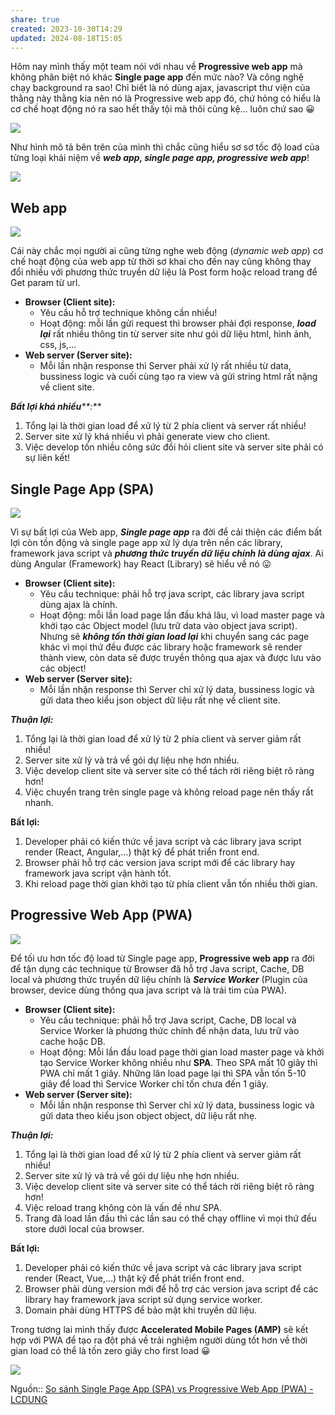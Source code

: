 ```yaml
---
share: true
created: 2023-10-30T14:29
updated: 2024-08-18T15:05
---
```

Hôm nay mình thấy một team nói với nhau về **Progressive web app** mà không phân biệt nó khác **Single page app** đến mức nào? Và công nghệ chạy background ra sao! Chỉ biết là nó dùng ajax, javascript thư viện của thằng này thằng kia nên nó là Progressive web app đó, chứ hỏng có hiểu là cơ chế hoạt động nó ra sao hết thấy tội mà thôi cũng kệ… luôn chứ sao 😀

![](https://sp-ao.shortpixel.ai/client/to_auto,q_glossy,ret_img,w_1369,h_451/http://lcdung.top/wp-content/uploads/2018/01/Untitled.png)

Như hình mô tả bên trên của mình thì chắc cũng hiểu sơ sơ tốc độ load của từng loại khái niệm về _**web app, single page app, progressive web app**_!

![](https://sp-ao.shortpixel.ai/client/to_auto,q_glossy,ret_img,w_690,h_257/http://lcdung.top/wp-content/uploads/2018/01/web_development.jpg)

## Web app

![](https://sp-ao.shortpixel.ai/client/to_auto,q_glossy,ret_img,w_550,h_301/http://lcdung.top/wp-content/uploads/2018/01/download.jpg)

Cái này chắc mọi người ai cũng từng nghe web động (_dynamic web app_) cơ chế hoạt động của web app từ thời sơ khai cho đến nay cũng không thay đổi nhiều với phương thức truyền dữ liệu là Post form hoặc reload trang để Get param từ url.

- **Browser (Client site):**
    - Yêu cầu hỗ trợ technique không cần nhiều!
    - Hoạt động: mỗi lần gửi request thì browser phải đợi response, _**load lại**_ rất nhiều thông tin từ server site như gói dữ liệu html, hình ảnh, css, js,…
- **Web server (Server site):** 
    - Mỗi lần nhận response thì Server phải xử lý rất nhiều từ data, bussiness logic và cuối cùng tạo ra view và gửi string html rất nặng về client site.

_**Bất lợi khá nhiều****:**_

1. Tổng lại là thời gian load để xử lý từ 2 phía client và server rất nhiều!
2. Server site xử lý khá nhiều vì phải generate view cho client.
3. Việc develop tốn nhiều công sức đồi hỏi client site và server site phải có sự liên kết!

## Single Page App (SPA)

![](https://sp-ao.shortpixel.ai/client/to_auto,q_glossy,ret_img,w_550,h_300/http://lcdung.top/wp-content/uploads/2018/01/TraditionalLifecycle.jpg)

Vì sự bất lợi của Web app, _**Single page app**_ ra đời để cải thiện các điểm bất lợi còn tồn động và single page app xử lý dựa trên nền các library, framework java script và _**phương thức truyền dữ liệu chính là dùng ajax**_. Ai dùng Angular (Framework) hay React (Library) sẽ hiểu về nó 😛

- **Browser (Client site):**
    - Yêu cầu technique: phải hỗ trợ java script, các library java script dùng ajax là chính.
    - Hoạt động: mỗi lần load page lần đầu khá lâu, vì load master page và khởi tạo các Object model (lưu trữ data vào object java script). Nhưng sẽ _**không tốn thời gian load lại**_ khi chuyển sang các page khác vì mọi thứ đều được các library hoặc framework sẽ render thành view, còn data sẽ được truyền thông qua ajax và được lưu vào các object!
- **Web server (Server site):** 
    - Mỗi lần nhận response thì Server chỉ xử lý data, bussiness logic và gửi data theo kiểu json object dữ liệu rất nhẹ về client site.

_**Thuận lợi:**_

1. Tổng lại là thời gian load để xử lý từ 2 phía client và server giảm rất nhiều!
2. Server site xử lý và trả về gói dự liệu nhẹ hơn nhiều.
3. Việc develop client site và server site có thể tách rời riêng biệt rõ ràng hơn!
4. Việc chuyển trang trên single page và không reload page nên thấy rất nhanh.

**Bất lợi:**

1. Developer phải có kiến thức về java script và các library java script render (React, Angular,…) thật kỹ để phát triển front end.
2. Browser phải hỗ trợ các version java script mới để các library hay framework java script vận hành tốt.
3. Khi reload page thời gian khởi tạo từ phía client vẫn tốn nhiều thời gian.

## Progressive Web App (PWA)

![](https://sp-ao.shortpixel.ai/client/to_auto,q_glossy,ret_img,w_638,h_339/http://lcdung.top/wp-content/uploads/2018/01/sw.jpg)

Để tối ưu hơn tốc độ load từ Single page app, **Progressive web app** ra đời để tận dụng các technique từ Browser đã hỗ trợ Java script, Cache, DB local và phương thức truyền dữ liệu chính là _**Service Worker**_ (Plugin của browser, device dùng thông qua java script và là trái tim của PWA).

- **Browser (Client site):**
    - Yêu cầu technique: phải hỗ trợ Java script, Cache, DB local và Service Worker là phương thức chính để nhận data, lưu trữ vào cache hoặc DB.
    - Hoạt động: Mỗi lần đầu load page thời gian load master page và khởi tạo Service Worker không nhiều như **SPA**. Theo SPA mất 10 giây thì PWA chỉ mất 1 giây. Những lân load page lại thì SPA vẫn tốn 5-10 giây để load thì Service Worker chỉ tốn chưa đến 1 giây.
- **Web server (Server site):** 
    - Mỗi lần nhận response thì Server chỉ xử lý data, bussiness logic và gửi data theo kiểu json object object, dữ liệu rất nhẹ.

_**Thuận lợi:**_

1. Tổng lại là thời gian load để xử lý từ 2 phía client và server giảm rất nhiều!
2. Server site xử lý và trả về gói dự liệu nhẹ hơn nhiều.
3. Việc develop client site và server site có thể tách rời riêng biệt rõ ràng hơn!
4. Việc reload trang không còn là vấn đề như SPA.
5. Trang đã load lần đầu thì các lần sau có thể chạy offline vì mọi thứ đều store dưới local của browser.

**Bất lợi:**

1. Developer phải có kiến thức về java script và các library java script render (React, Vue,…) thật kỹ để phát triển front end.
2. Browser phải dùng version mới để hỗ trợ các version java script để các library hay framework java script sử dụng service worker.
3. Domain phải dùng HTTPS để bảo mật khi truyền dữ liệu.

Trong tương lai mình thấy được **Accelerated Mobile Pages (AMP)** sẽ kết hợp với PWA để tạo ra đột phá về trải nghiệm người dùng tốt hơn về thời gian load có thể là tốn zero giây cho first load 😀

![](https://sp-ao.shortpixel.ai/client/to_auto,q_glossy,ret_img,w_804,h_455/http://lcdung.top/wp-content/uploads/2018/01/app.jpg)


Nguồn:: [So sánh Single Page App (SPA) vs Progressive Web App (PWA) - LCDUNG](https://lcdung.top/sanh-single-page-app-spa-vs-progressive-web-app-pwa/)